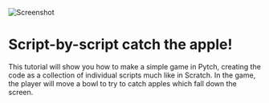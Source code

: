 ![Screenshot](screenshot-w240.png)

# Script-by-script catch the apple!

This tutorial will show you how to make a simple game in Pytch,
creating the code as a collection of individual scripts much like in
Scratch.  In the game, the player will move a bowl to try to catch
apples which fall down the screen.
